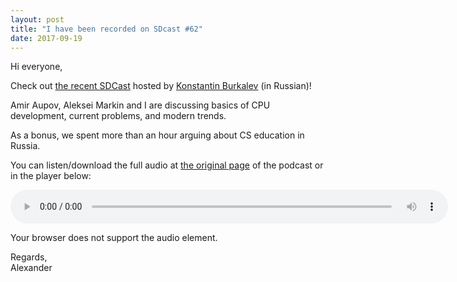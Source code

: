 ```yaml
---
layout: post
title: "I have been recorded on SDcast #62"
date: 2017-09-19
---
```


<p>Hi everyone,</p>

<p>Check out <a href="https://sdcast.ksdaemon.ru/2017/09/sdcast-62/">the recent SDCast</a> hosted by <a href="https://ksdaemon.ru/">Konstantin Burkalev</a> (in Russian)!</p>

<p>Amir Aupov, Aleksei Markin and I are discussing basics of CPU development, current problems, and modern trends.</p>

<p>As a bonus, we spent more than an hour arguing about CS education in Russia.</p>

<p>You can listen/download the full audio at <a href="https://sdcast.ksdaemon.ru/2017/09/sdcast-62/">the original page</a> of the podcast or in the player below:</p>

<p>
<audio controls preload="metadata" style="width: 700px;">
   <source src="https://github.com/alexander-titov/alexander-titov.github.io/blob/master/media/SDCast_N62__26_August_2017.ogg?raw=true" type="audio/ogg">
   <p>Your browser does not support the audio element.</p>
</audio>
</p>

<p>Regards,<br>Alexander</p>
